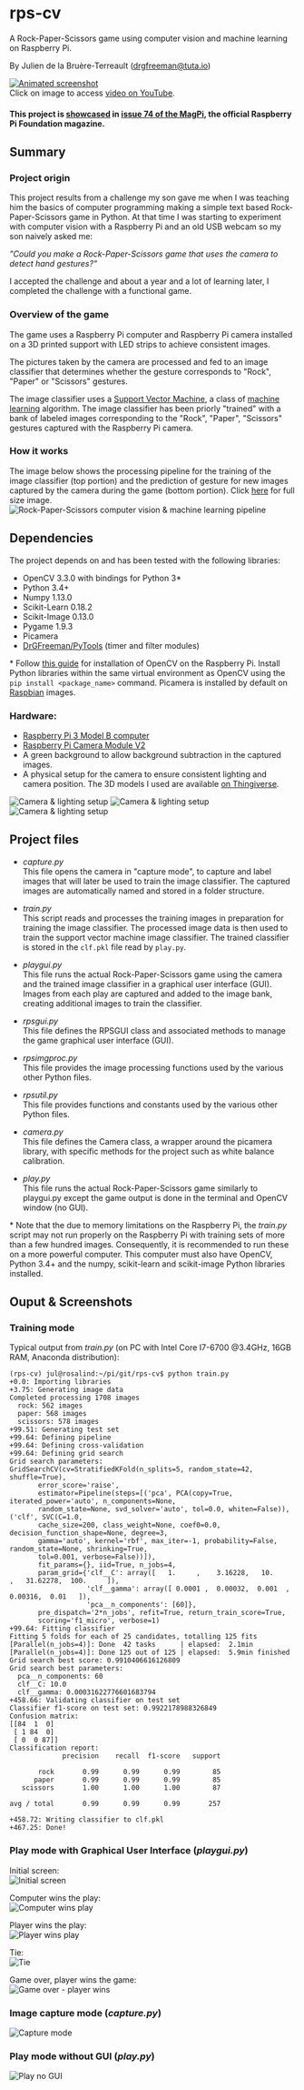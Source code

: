 # rps-cv
A Rock-Paper-Scissors game using computer vision and machine learning on Raspberry Pi.

By Julien de la Bruère-Terreault (drgfreeman@tuta.io)

[![Animated screenshot](img/doc/rps.gif)](https://www.youtube.com/watch?v=ozo0-lx_PMA)  
Click on image to access [video on YouTube](https://www.youtube.com/watch?v=ozo0-lx_PMA).

#### This project is [showcased](https://www.raspberrypi.org/magpi-issues/MagPi74.pdf#%5B%7B%22num%22%3A272%2C%22gen%22%3A0%7D%2C%7B%22name%22%3A%22FitH%22%7D%2C787%5D) in [issue 74 of the MagPi](https://www.raspberrypi.org/magpi/issues/74/), the official Raspberry Pi Foundation magazine.

## Summary

### Project origin

This project results from a challenge my son gave me when I was teaching him the basics of computer programming making a simple text based Rock-Paper-Scissors game in Python. At that time I was starting to experiment with computer vision with a Raspberry Pi and an old USB webcam so my son naively asked me:

*"Could you make a Rock-Paper-Scissors game that uses the camera to detect hand gestures?"*

I accepted the challenge and about a year and a lot of learning later, I completed the challenge with a functional game.

### Overview of the game

The game uses a Raspberry Pi computer and Raspberry Pi camera installed on a 3D printed support with LED strips to achieve consistent images.

The pictures taken by the camera are processed and fed to an image classifier that determines whether the gesture corresponds to "Rock", "Paper" or "Scissors" gestures.

The image classifier uses a [Support Vector Machine](https://en.wikipedia.org/wiki/Support_vector_machine), a class of [machine learning](https://en.wikipedia.org/wiki/Machine_learning) algorithm. The image classifier has been priorly "trained" with a bank of labeled images corresponding to the "Rock", "Paper", "Scissors" gestures captured with the Raspberry Pi camera.

### How it works

The image below shows the processing pipeline for the training of the image classifier (top portion) and the prediction of gesture for new images captured by the camera during the game (bottom portion). Click [here](https://raw.githubusercontent.com/DrGFreeman/rps-cv/master/img/doc/rps-pipeline.png) for full size image.
![Rock-Paper-Scissors computer vision & machine learning pipeline](img/doc/rps-pipeline.png)

## Dependencies

The project depends on and has been tested with the following libraries:

* OpenCV 3.3.0 with bindings for Python 3*
* Python 3.4+
* Numpy 1.13.0
* Scikit-Learn 0.18.2
* Scikit-Image 0.13.0
* Pygame 1.9.3
* Picamera
* [DrGFreeman/PyTools](https://github.com/DrGFreeman/PyTools) (timer and filter modules)

\* Follow [this guide](https://www.pyimagesearch.com/2016/04/18/install-guide-raspberry-pi-3-raspbian-jessie-opencv-3/) for installation of OpenCV on the Raspberry Pi. Install Python libraries within the same virtual environment as OpenCV using the `pip install <package_name>` command. Picamera is installed by default on [Raspbian](https://www.raspberrypi.org/downloads/raspbian/) images.

### Hardware:

* [Raspberry Pi 3 Model B computer](https://www.raspberrypi.org/products/raspberry-pi-3-model-b/)
* [Raspberry Pi Camera Module V2](https://www.raspberrypi.org/products/camera-module-v2/)
* A green background to allow background subtraction in the captured images.
* A physical setup for the camera to ensure consistent lighting and camera position. The 3D models I used are available [on Thingiverse](https://www.thingiverse.com/thing:2598378).


![Camera & lighting setup](img/doc/hardware_front.jpg)
![Camera & lighting setup](img/doc/hardware_rear.jpg)
![Camera & lighting setup](img/doc/hardware_top.jpg)

## Project files

* *capture.py*  
This file opens the camera in "capture mode", to capture and label images that will later be used to train the image classifier. The captured images are automatically named and stored in a folder structure.

* *train.py*  
This script reads and processes the training images in preparation for training the image classifier. The processed image data is then used to train the support vector machine image classifier. The trained classifier is stored in the `clf.pkl` file read by `play.py`.

* *playgui.py*  
This file runs the actual Rock-Paper-Scissors game using the camera and the trained image classifier in a graphical user interface (GUI). Images from each play are captured and added to the image bank, creating additional images to train the classifier.

* *rpsgui.py*  
This file defines the RPSGUI class and associated methods to manage the game
 graphical user interface (GUI).

* *rpsimgproc.py*  
This file provides the image processing functions used by the various other Python files.

* *rpsutil.py*  
This file provides functions and constants used by the various other Python files.

* *camera.py*  
This file defines the Camera class, a wrapper around the picamera library, with specific methods for the project such as white balance calibration.

* *play.py*  
This file runs the actual Rock-Paper-Scissors game similarly to playgui.py except the game output is done in the terminal and OpenCV window (no GUI).

\* Note that the due to memory limitations on the Raspberry Pi, the *train.py* script may not run properly on the Raspberry Pi with training sets of more than a few hundred images. Consequently, it is recommended to run these on a more powerful computer. This computer must also have OpenCV, Python 3.4+ and the numpy, scikit-learn and scikit-image Python libraries installed.

## Ouput & Screenshots

### Training mode

Typical output from *train.py* (on PC with Intel Core I7-6700 @3.4GHz, 16GB RAM, Anaconda distribution):
```
(rps-cv) jul@rosalind:~/pi/git/rps-cv$ python train.py
+0.0: Importing libraries
+3.75: Generating image data
Completed processing 1708 images
  rock: 562 images
  paper: 568 images
  scissors: 578 images
+99.51: Generating test set
+99.64: Defining pipeline
+99.64: Defining cross-validation
+99.64: Defining grid search
Grid search parameters:
GridSearchCV(cv=StratifiedKFold(n_splits=5, random_state=42, shuffle=True),
       error_score='raise',
       estimator=Pipeline(steps=[('pca', PCA(copy=True, iterated_power='auto', n_components=None,
       random_state=None, svd_solver='auto', tol=0.0, whiten=False)), ('clf', SVC(C=1.0,
       cache_size=200, class_weight=None, coef0=0.0, decision_function_shape=None, degree=3,
       gamma='auto', kernel='rbf', max_iter=-1, probability=False, random_state=None, shrinking=True,
       tol=0.001, verbose=False))]),
       fit_params={}, iid=True, n_jobs=4,
       param_grid={'clf__C': array([   1.     ,    3.16228,   10.     ,   31.62278,  100.     ]),
                   'clf__gamma': array([ 0.0001 ,  0.00032,  0.001  ,  0.00316,  0.01   ]),
                   'pca__n_components': [60]},
       pre_dispatch='2*n_jobs', refit=True, return_train_score=True,
       scoring='f1_micro', verbose=1)
+99.64: Fitting classifier
Fitting 5 folds for each of 25 candidates, totalling 125 fits
[Parallel(n_jobs=4)]: Done  42 tasks      | elapsed:  2.1min
[Parallel(n_jobs=4)]: Done 125 out of 125 | elapsed:  5.9min finished
Grid search best score: 0.9910406616126809
Grid search best parameters:
  pca__n_components: 60
  clf__C: 10.0
  clf__gamma: 0.00031622776601683794
+458.66: Validating classifier on test set
Classifier f1-score on test set: 0.9922178988326849
Confusion matrix:
[[84  1  0]
 [ 1 84  0]
 [ 0  0 87]]
Classification report:
             precision    recall  f1-score   support

       rock       0.99      0.99      0.99        85
      paper       0.99      0.99      0.99        85
   scissors       1.00      1.00      1.00        87

avg / total       0.99      0.99      0.99       257

+458.72: Writing classifier to clf.pkl
+467.25: Done!
```

### Play mode with Graphical User Interface (*playgui.py*)

Initial screen:  
![Initial screen](img/doc/screen-0-0.png)

Computer wins the play:  
![Computer wins play](img/doc/screen-1-0.png)

Player wins the play:  
![Player wins play](img/doc/screen-2-3.png)

Tie:  
![Tie](img/doc/screen-4-4-tie.png)

Game over, player wins the game:  
![Game over - player wins](img/doc/screen-3-5-game-over.png)

### Image capture mode (*capture.py*)
![Capture mode](img/doc/screen-capture.py.png)

### Play mode without GUI (*play.py*)
![Play no GUI](img/doc/screen-play.py.png)
